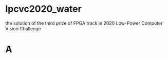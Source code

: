 # lpcvc2020_water
the solution of the third prize of FPGA track in 2020 Low-Power Computer Vision Challenge
# A